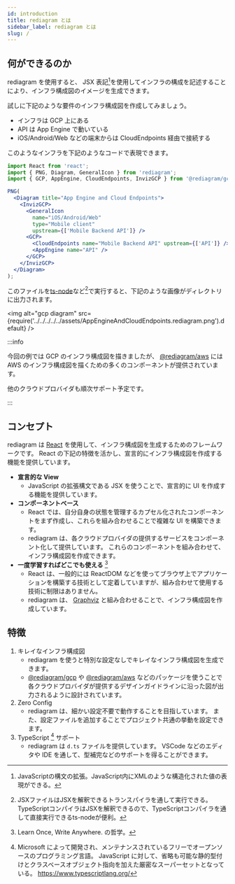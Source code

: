 ```yaml
---
id: introduction
title: rediagram とは
sidebar_label: rediagram とは
slug: /
---
```


## 何ができるのか

rediagram を使用すると、 JSX 表記[^1]を使用してインフラの構成を記述することにより、インフラ構成図のイメージを生成できます。

試しに下記のような要件のインフラ構成図を作成してみましょう。

- インフラは GCP 上にある
- API は App Engine で動いている
- iOS/Android/Web などの端末からは CloudEndpoints 経由で接続する

このようなインフラを下記のようなコードで表現できます。

```jsx title="AppBackend.rediagram.tsx"
import React from 'react';
import { PNG, Diagram, GeneralIcon } from 'rediagram';
import { GCP, AppEngine, CloudEndpoints, InvizGCP } from '@rediagram/gcp';

PNG(
  <Diagram title="App Engine and Cloud Endpoints">
    <InvizGCP>
      <GeneralIcon
        name="iOS/Android/Web"
        type="Mobile client"
        upstream={['Mobile Backend API']} />
      <GCP>
        <CloudEndpoints name="Mobile Backend API" upstream={['API']} />
        <AppEngine name="API" />
      </GCP>
    </InvizGCP>
  </Diagram>
);
```

このファイルを[ts-node](https://github.com/TypeStrong/ts-node)など[^2]で実行すると、下記のような画像がディレクトリに出力されます。

<img alt="gcp diagram" src={require('../../../../../assets/AppEngineAndCloudEndpoints.rediagram.png').default} />

:::info

今回の例では GCP のインフラ構成図を描きましたが、 [@rediagram/aws](https://www.npmjs.com/package/@rediagram/aws) には AWS のインフラ構成図を描くための多くのコンポーネントが提供されています。

他のクラウドプロバイダも順次サポート予定です。

:::

## コンセプト

rediagram は [React](https://ja.reactjs.org/) を使用して、インフラ構成図を生成するためのフレームワークです。
React の下記の特徴を活かし、宣言的にインフラ構成図を作成する機能を提供しています。

- **宣言的な View**
  - JavaScript の拡張構文である JSX を使うことで、宣言的に UI を作成する機能を提供しています。
- **コンポーネントベース**
  - React では、自分自身の状態を管理するカプセル化されたコンポーネントをまず作成し、これらを組み合わせることで複雑な UI を構築できます。
  - rediagram は、各クラウドプロバイダの提供するサービスをコンポーネント化して提供しています。 これらのコンポーネントを組み合わせて、インフラ構成図を作成できます。
- **一度学習すればどこでも使える** [^3]
  - React は、一般的には ReactDOM などを使ってブラウザ上でアプリケーションを構築する技術として定着していますが、組み合わせて使用する技術に制限はありません。
  - rediagram は、 [Graphviz](https://graphviz.org/) と組み合わせることで、インフラ構成図を作成しています。

## 特徴

1. キレイなインフラ構成図
    - rediagram を使うと特別な設定なしでキレイなインフラ構成図を生成できます。
    - [@rediagram/gcp](https://www.npmjs.com/package/@rediagram/gcp) や [@rediagram/aws](https://www.npmjs.com/package/@rediagram/aws) などのパッケージを使うことで各クラウドプロバイダが提供するデザインガイドラインに沿った図が出力されるように設計されています。
1. Zero Config
    - rediagram は、細かい設定不要で動作することを目指しています。 また、設定ファイルを追加することでプロジェクト共通の挙動を設定できます。
1. TypeScript [^4] サポート
    - rediagram は `d.ts` ファイルを提供しています。 VSCode などのエディタや IDE を通して、型補完などのサポートを得ることができます。

[^1]: JavaScriptの構文の拡張。JavaScript内にXMLのような構造化された値の表現ができる。
[^2]: JSXファイルはJSXを解釈できるトランスパイラを通して実行できる。TypeScriptコンパイラはJSXを解釈できるので、TypeScriptコンパイラを通して直接実行できるts-nodeが便利。
[^3]: Learn Once, Write Anywhere. の哲学。
[^4]: Microsoft によって開発され、メンテナンスされているフリーでオープンソースのプログラミング言語。 JavaScript に対して、省略も可能な静的型付けとクラスベースオブジェクト指向を加えた厳密なスーパーセットとなっている。 <https://www.typescriptlang.org/>
